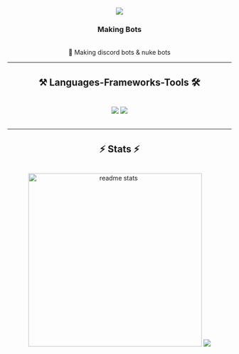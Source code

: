 <h1 align="center">
  <img src="https://readme-typing-svg.herokuapp.com/?font=Righteous&size=35&center=true&vCenter=true&width=500&height=70&duration=4000&lines=I'm+Batman+🦇;" />
</h1>

<h3 align="center">Making Bots</h3>

<br/>

<div align="center">
  🔨 Making discord bots & nuke bots
</div>

<hr/>

<h2 align="center">⚒ Languages-Frameworks-Tools 🛠</h2>
<br/>
<div align="center">
  <img src="https://skillicons.dev/icons?i=html,css,python,javascript,typescript" />
  <img src="https://skillicons.dev/icons?i=nodejs,vscode,git" /><br>
</div>

<br/>
<hr/>

<h2 align="center">⚡ Stats ⚡</h2>
<br>
<div align="center">
  <img width=390 src="https://github-readme-stats.vercel.app/api?username=Leakerfield&count_private=true&show_icons=true&theme=react&rank_icon=github&border_radius=10" alt="readme stats" />
  <img src="https://github-readme-stats.vercel.app/api?username=Leakerfield&show_icons=true" />
</div>

